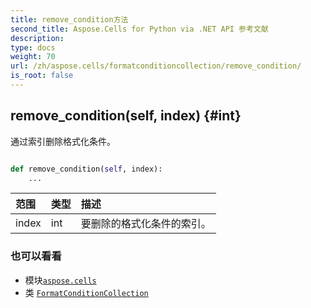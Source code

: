 ```yaml
---
title: remove_condition方法
second_title: Aspose.Cells for Python via .NET API 参考文献
description:
type: docs
weight: 70
url: /zh/aspose.cells/formatconditioncollection/remove_condition/
is_root: false
---
```

##  remove_condition(self, index) {#int}
通过索引删除格式化条件。



```python

def remove_condition(self, index):
    ...
```


|范围|类型|描述|
| :- | :- | :- |
| index | int |要删除的格式化条件的索引。|



### 也可以看看
* 模块[`aspose.cells`](../../)
* 类 [`FormatConditionCollection`](/cells/python-net/zh/aspose.cells/formatconditioncollection)
